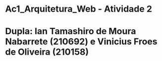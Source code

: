 # Ac1_Arquitetura_Web - Atividade 2 
# Dupla: Ian Tamashiro de Moura Nabarrete (210692) e Vinicius Froes de Oliveira (210158)

